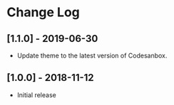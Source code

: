 # Change Log

## [1.1.0] - 2019-06-30

- Update theme to the latest version of Codesanbox.

## [1.0.0] - 2018-11-12

- Initial release
